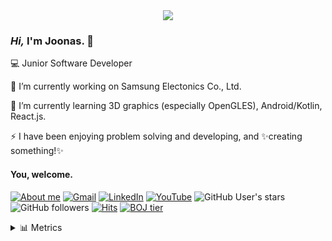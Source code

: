 <div align="center">

<img src="https://gist.githubusercontent.com/joonas-yoon/eaa21da8e34a4304efaf2892299d9251/raw/ac6f896609bf27855da83e22d0fc55f943595e61/joona_animation_logo.gif">

</div>

### _Hi,_ I'm Joonas. 👋

💻 Junior Software Developer

🔭 I’m currently working on Samsung Electonics Co., Ltd.

🌱 I’m currently learning 3D graphics (especially OpenGLES), Android/Kotlin, React.js.

⚡ I have been enjoying problem solving and developing, and ✨creating something!✨

#### You, welcome.

[![About me](https://img.shields.io/badge/Who%20Am%20I-3a4a4a?style=flat&link=https://www.joonas.io)](https://www.joonas.io) [![Gmail](https://img.shields.io/badge/Gmail-d14836?style=flat&logo=Gmail&logoColor=white&link=mailto:joonas.yoon@gmail.com)](mailto:joonas.yoon@gmail.com) [![LinkedIn](https://img.shields.io/badge/LinkedIn-blue?style=flat&logo=Linkedin&logoColor=white&link=https://www.linkedin.com/in/joona-yoon/)](https://www.linkedin.com/in/joona-yoon/) [![YouTube](https://img.shields.io/badge/YouTube-FF0000?style=flat&logo=YouTube&logoColor=white&link=https://www.youtube.com/channel/UCW_Xd7_XypcKPVvIQV8f6cA)](https://www.youtube.com/channel/UCW_Xd7_XypcKPVvIQV8f6cA) ![GitHub User's stars](https://img.shields.io/github/stars/joonas-yoon?logo=github) ![GitHub followers](https://img.shields.io/github/followers/joonas-yoon?logo=github) [![Hits](https://hits.seeyoufarm.com/api/count/incr/badge.svg?url=https%3A%2F%2Fgithub.com%2Fjoonas-yoon%2Fhit-counter)](https://hits.seeyoufarm.com) [![BOJ tier](http://mazassumnida.wtf/api/mini/generate_badge?boj=joonas)](https://www.acmicpc.net/user/joonas)

<details>
<summary>📊 Metrics</summary>

<!-- start:Metric -->
![Metrics](https://metrics.lecoq.io/joonas-yoon?template=classic&base.metadata=0&activity=1&isocalendar=1&languages=1&languages.ignored=html%2C%20css&isocalendar.duration=full-year&activity.limit=5&activity.days=14&activity.filter=all&config.timezone=Asia%2FSeoul&config.animated=true&plugin_habits=yes&plugin_habits_from=200&plugin_habits_days=14)
<!-- end:Metric -->

</details>

